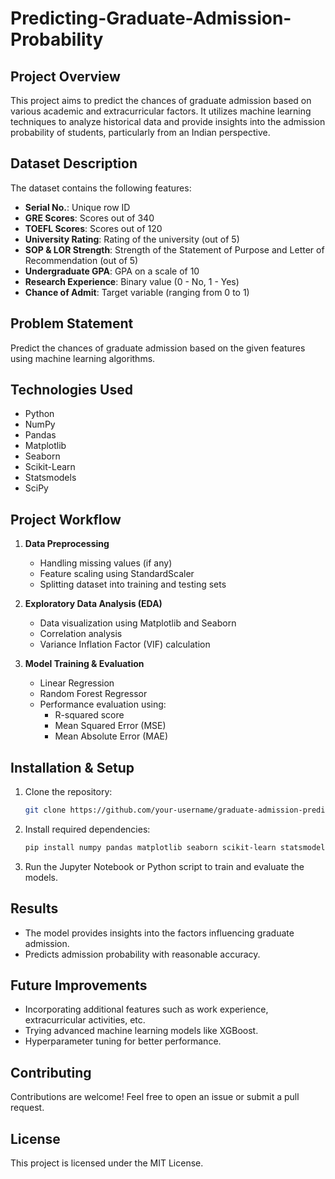 # Predicting-Graduate-Admission-Probability

## Project Overview
This project aims to predict the chances of graduate admission based on various academic and extracurricular factors. It utilizes machine learning techniques to analyze historical data and provide insights into the admission probability of students, particularly from an Indian perspective.

## Dataset Description
The dataset contains the following features:
- **Serial No.**: Unique row ID
- **GRE Scores**: Scores out of 340
- **TOEFL Scores**: Scores out of 120
- **University Rating**: Rating of the university (out of 5)
- **SOP & LOR Strength**: Strength of the Statement of Purpose and Letter of Recommendation (out of 5)
- **Undergraduate GPA**: GPA on a scale of 10
- **Research Experience**: Binary value (0 - No, 1 - Yes)
- **Chance of Admit**: Target variable (ranging from 0 to 1)

## Problem Statement
Predict the chances of graduate admission based on the given features using machine learning algorithms.

## Technologies Used
- Python
- NumPy
- Pandas
- Matplotlib
- Seaborn
- Scikit-Learn
- Statsmodels
- SciPy

## Project Workflow
1. **Data Preprocessing**
   - Handling missing values (if any)
   - Feature scaling using StandardScaler
   - Splitting dataset into training and testing sets

2. **Exploratory Data Analysis (EDA)**
   - Data visualization using Matplotlib and Seaborn
   - Correlation analysis
   - Variance Inflation Factor (VIF) calculation

3. **Model Training & Evaluation**
   - Linear Regression
   - Random Forest Regressor
   - Performance evaluation using:
     - R-squared score
     - Mean Squared Error (MSE)
     - Mean Absolute Error (MAE)

## Installation & Setup
1. Clone the repository:
   ```bash
   git clone https://github.com/your-username/graduate-admission-prediction.git
   ```
2. Install required dependencies:
   ```bash
   pip install numpy pandas matplotlib seaborn scikit-learn statsmodels scipy
   ```
3. Run the Jupyter Notebook or Python script to train and evaluate the models.

## Results
- The model provides insights into the factors influencing graduate admission.
- Predicts admission probability with reasonable accuracy.

## Future Improvements
- Incorporating additional features such as work experience, extracurricular activities, etc.
- Trying advanced machine learning models like XGBoost.
- Hyperparameter tuning for better performance.

## Contributing
Contributions are welcome! Feel free to open an issue or submit a pull request.

## License
This project is licensed under the MIT License.

